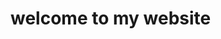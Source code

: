 <!DOCTYPE html>
<html>
<head>
	<meta charset="utf-8">
	<title>web1</title>
</head>
<body>
<h1>welcome to my website</h1>
</body>
</html>